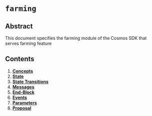 <!-- order: 0 title: Liquidity Overview parent: title: "farming" -->

 # `farming`

## Abstract

This document specifies the farming module of the Cosmos SDK that serves farming feature

## Contents

1. **[Concepts](01_concepts.md)**
2. **[State](02_state.md)**
3. **[State Transitions](03_state_transitions.md)**
4. **[Messages](04_messages.md)**
6. **[End-Block](05_end_block.md)**
7. **[Events](06_events.md)**
8. **[Parameters](07_params.md)**
8. **[Proposal](08_params.md)**
